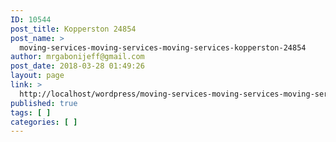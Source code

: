 ```yaml
---
ID: 10544
post_title: Kopperston 24854
post_name: >
  moving-services-moving-services-moving-services-kopperston-24854
author: mrgabonijeff@gmail.com
post_date: 2018-03-28 01:49:26
layout: page
link: >
  http://localhost/wordpress/moving-services-moving-services-moving-services-kopperston-24854/
published: true
tags: [ ]
categories: [ ]
---
```

